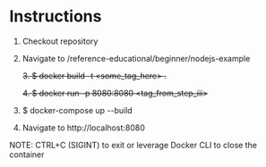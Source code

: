 # Instructions

1. Checkout repository
2. Navigate to /reference-educational/beginner/nodejs-example

   ~~3. \$ docker build -t <some_tag_here> .~~

   ~~4. \$ docker run -p 8080:8080 <tag_from_step_iii>~~

3. \$ docker-compose up --build
4. Navigate to http://localhost:8080

NOTE: CTRL+C (SIGINT) to exit or leverage Docker CLI to close the container
